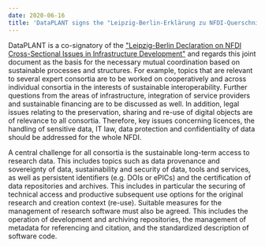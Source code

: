 ```yaml
---
date: 2020-06-16
title: 'DataPLANT signs the "Leipzig-Berlin-Erklärung zu NFDI-Querschnittsthemen der Infrastrukturentwicklung"'
---
```


DataPLANT is a co-signatory of the <a href="http://doi.org/10.5281/zenodo.3895208" target="_blank">"Leipzig-Berlin Declaration on NFDI Cross-Sectional Issues in Infrastructure Development"</a> and regards this joint document as the basis for the necessary mutual coordination based on sustainable processes and structures. For example, topics that are relevant to several expert consortia are to be worked on cooperatively and across individual consortia in the interests of sustainable interoperability. Further questions from the areas of infrastructure, integration of service providers and sustainable financing are to be discussed as well. In addition, legal issues relating to the preservation, sharing and re-use of digital objects are of relevance to all consortia. Therefore, key issues concerning licences, the handling of sensitive data, IT law, data protection and confidentiality of data should be addressed for the whole NFDI.

A central challenge for all consortia is the sustainable long-term access to research data. This includes topics such as data provenance and sovereignty of data, sustainability and security of data, tools and services, as well as persistent identifiers (e.g. DOIs or ePICs) and the certification of data repositories and archives. This includes in particular the securing of technical access and productive subsequent use options for the original research and creation context (re-use). Suitable measures for the management of research software must also be agreed. This includes the operation of development and archiving repositories, the management of metadata for referencing and citation, and the standardized description of software code. 		